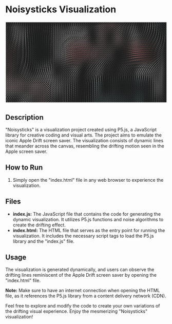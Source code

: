 # Noisysticks Visualization

![Noisy Stick](noisesticks.png)

## Description

"Noisysticks" is a visualization project created using P5.js, a JavaScript library for creative coding and visual arts. The project aims to emulate the iconic Apple Drift screen saver. The visualization consists of dynamic lines that meander across the canvas, resembling the drifting motion seen in the Apple screen saver.

## How to Run

1. Simply open the "index.html" file in any web browser to experience the visualization.

## Files

- **index.js:** The JavaScript file that contains the code for generating the dynamic visualization. It utilizes P5.js functions and noise algorithms to create the drifting effect.
- **index.html:** The HTML file that serves as the entry point for running the visualization. It includes the necessary script tags to load the P5.js library and the "index.js" file.

## Usage

The visualization is generated dynamically, and users can observe the drifting lines reminiscent of the Apple Drift screen saver by opening the "index.html" file.

**Note:** Make sure to have an internet connection when opening the HTML file, as it references the P5.js library from a content delivery network (CDN).

Feel free to explore and modify the code to create your own variations of the drifting visual experience. Enjoy the mesmerizing "Noisysticks" visualization!
